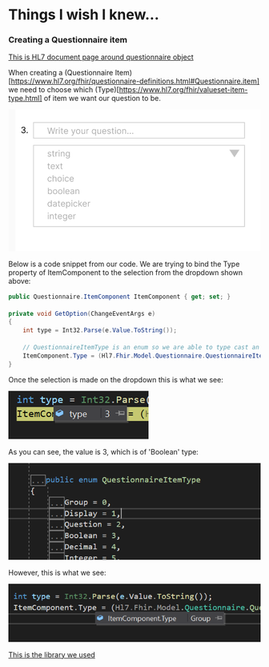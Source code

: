 # Things I wish I knew... 

### Creating a Questionnaire item

[This is HL7 document page around questionnaire object](https://www.hl7.org/fhir/questionnaire.html)

When creating a (Questionnaire Item)[https://www.hl7.org/fhir/questionnaire-definitions.html#Questionnaire.item] we need to choose which (Type)[https://www.hl7.org/fhir/valueset-item-type.html] of item we want our question to be. 

![dropdown example](./images/questionnaire-dropdownmenu.PNG)

Below is a code snippet from our code. We are trying to bind the Type property of ItemComponent to the selection from the dropdown shown above:

```c#
public Questionnaire.ItemComponent ItemComponent { get; set; }

private void GetOption(ChangeEventArgs e)
{
    int type = Int32.Parse(e.Value.ToString());
    
    // QuestionnaireItemType is an enum so we are able to type cast an Int
    ItemComponent.Type = (Hl7.Fhir.Model.Questionnaire.QuestionnaireItemType)(type);
}
```

Once the selection is made on the dropdown this is what we see:

![selected type value](./images/questionnaire-typevalue.png "type value screenshot")

As you can see, the value is 3, which is of 'Boolean' type:

![Questionnaire item type definition](./images/questionnaire-typedefinition.png "type def screenshot")

However, this is what we see:

![Group type](./images/questionnaire-grouptype.png "group type screenshot")

[This is the library we used](https://www.nuget.org/packages/Hl7.Fhir.R4/)
